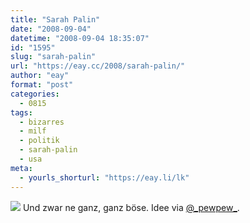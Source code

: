 ```yaml
---
title: "Sarah Palin"
date: "2008-09-04"
datetime: "2008-09-04 18:35:07"
id: "1595"
slug: "sarah-palin"
url: "https://eay.cc/2008/sarah-palin/"
author: "eay"
format: "post"
categories:
  - 0815
tags:
  - bizarres
  - milf
  - politik
  - sarah-palin
  - usa
meta:
  - yourls_shorturl: "https://eay.li/lk"
---
```


![](/uploads/2008/palinmilf.jpg) Und zwar ne ganz, ganz böse. Idee via [@\_pewpew\_](http://twitter.com/_pewpew_/statuses/909536607).
